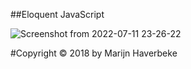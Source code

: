 ##Eloquent JavaScript


![Screenshot from 2022-07-11 23-26-22](https://user-images.githubusercontent.com/53878071/178371105-425ef09f-ac2c-4422-b7f4-2a69ef71d7ac.png)






#Copyright © 2018 by Marijn Haverbeke
